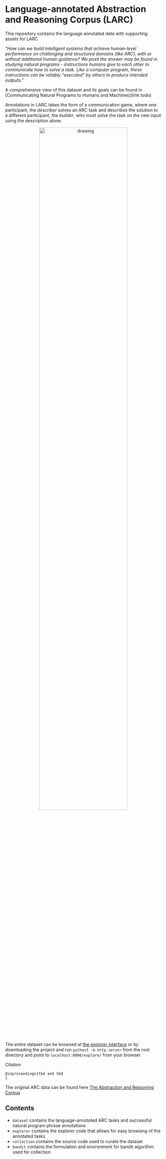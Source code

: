 # Language-annotated Abstraction and Reasoning Corpus (LARC)

This repository contains the language annotated data with supporting assets for LARC

*"How can we build intelligent systems that achieve human-level performance on challenging and structured domains (like ARC), with or without additional human guidance? We posit the answer may be found in studying natural programs - instructions humans give to each other to communicate how to solve a task. Like a computer program, these instructions can be reliably "executed" by others to produce intended outputs."*

A comprehensive view of this dataset and its goals can be found in [Communicating Natural Programs to Humans and Machines](link todo)

Annotations in LARC takes the form of a communication game, where 
one participant, the *describer* solves an ARC task and describes the solution to a different participant, 
the *builder*, who must solve the task on the new input using the description alone. 

<p align="center">
<img src="https://raw.githubusercontent.com/samacqua/LARC/main/assets/collection.jpg" alt="drawing" width="75%"/>
</p>

The entire dataset can be browsed at [the explorer interface](https://samacqua.github.io/LARC/explore) or by downloading the project and run `python3 -m http.server` from the root directory and point to `localhost:8000/explore/` from your browser.


Citation
```
@inproceedings{tbd and tbd
}
```

The original ARC data can be found here [The Abstraction and Reasoning Corpus](https://github.com/fchollet/ARC)

## Contents
- `dataset` contains the language-annotated ARC tasks and successful natural program phrase annotations
- `explorer` contains the explorer code that allows for easy browsing of the annotated tasks
- `collection` contains the source code used to curate the dataset
- `bandit` contains the formulation and environment for bandit algorithm used for collection

